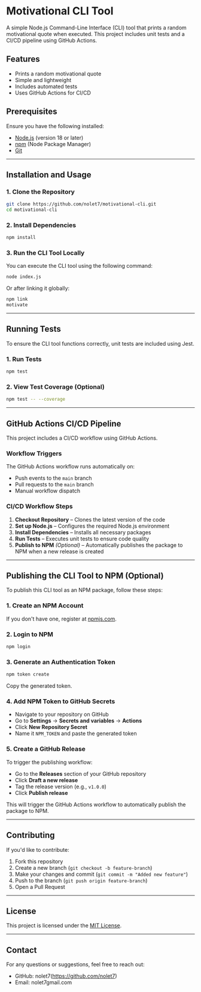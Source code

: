 # Motivational CLI Tool

A simple Node.js Command-Line Interface (CLI) tool that prints a random motivational quote when executed. This project includes unit tests and a CI/CD pipeline using GitHub Actions.

## Features
- Prints a random motivational quote
- Simple and lightweight
- Includes automated tests
- Uses GitHub Actions for CI/CD

## Prerequisites
Ensure you have the following installed:
- [Node.js](https://nodejs.org/) (version 18 or later)
- [npm](https://www.npmjs.com/) (Node Package Manager)
- [Git](https://git-scm.com/)

---

## Installation and Usage

### 1. Clone the Repository
```sh
git clone https://github.com/nolet7/motivational-cli.git
cd motivational-cli
```

### 2. Install Dependencies
```sh
npm install
```

### 3. Run the CLI Tool Locally
You can execute the CLI tool using the following command:
```sh
node index.js
```
Or after linking it globally:
```sh
npm link
motivate
```

---

## Running Tests
To ensure the CLI tool functions correctly, unit tests are included using Jest.

### 1. Run Tests
```sh
npm test
```

### 2. View Test Coverage (Optional)
```sh
npm test -- --coverage
```

---

## GitHub Actions CI/CD Pipeline
This project includes a CI/CD workflow using GitHub Actions.

### Workflow Triggers
The GitHub Actions workflow runs automatically on:
- Push events to the `main` branch
- Pull requests to the `main` branch
- Manual workflow dispatch

### CI/CD Workflow Steps
1. **Checkout Repository** – Clones the latest version of the code
2. **Set up Node.js** – Configures the required Node.js environment
3. **Install Dependencies** – Installs all necessary packages
4. **Run Tests** – Executes unit tests to ensure code quality
5. **Publish to NPM** *(Optional)* – Automatically publishes the package to NPM when a new release is created

---

## Publishing the CLI Tool to NPM (Optional)
To publish this CLI tool as an NPM package, follow these steps:

### 1. Create an NPM Account
If you don't have one, register at [npmjs.com](https://www.npmjs.com/).

### 2. Login to NPM
```sh
npm login
```

### 3. Generate an Authentication Token
```sh
npm token create
```
Copy the generated token.

### 4. Add NPM Token to GitHub Secrets
- Navigate to your repository on GitHub
- Go to **Settings** → **Secrets and variables** → **Actions**
- Click **New Repository Secret**
- Name it `NPM_TOKEN` and paste the generated token

### 5. Create a GitHub Release
To trigger the publishing workflow:
- Go to the **Releases** section of your GitHub repository
- Click **Draft a new release**
- Tag the release version (e.g., `v1.0.0`)
- Click **Publish release**

This will trigger the GitHub Actions workflow to automatically publish the package to NPM.

---

## Contributing
If you'd like to contribute:
1. Fork this repository
2. Create a new branch (`git checkout -b feature-branch`)
3. Make your changes and commit (`git commit -m "Added new feature"`)
4. Push to the branch (`git push origin feature-branch`)
5. Open a Pull Request

---

## License
This project is licensed under the [MIT License](LICENSE).

---

## Contact
For any questions or suggestions, feel free to reach out:
- GitHub: nolet7(https://github.com/nolet7)
- Email: nolet7gmail.com

